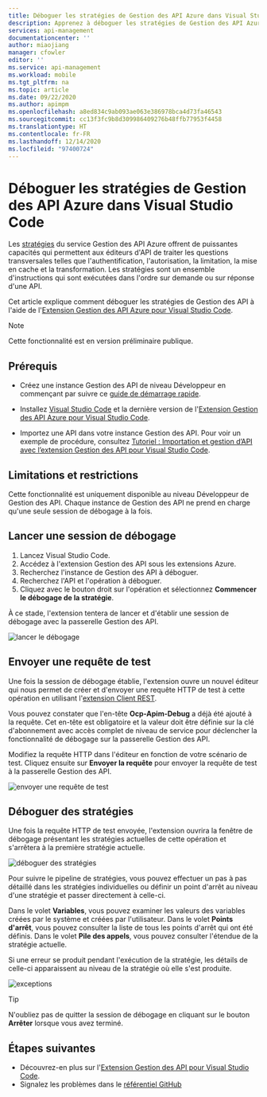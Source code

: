 ```yaml
---
title: Déboguer les stratégies de Gestion des API Azure dans Visual Studio Code | Microsoft Docs
description: Apprenez à déboguer les stratégies de Gestion des API Azure à l'aide de l'extension Visual Studio Code de Gestion des API Azure
services: api-management
documentationcenter: ''
author: miaojiang
manager: cfowler
editor: ''
ms.service: api-management
ms.workload: mobile
ms.tgt_pltfrm: na
ms.topic: article
ms.date: 09/22/2020
ms.author: apimpm
ms.openlocfilehash: a8ed834c9ab093ae063e386978bca4d73fa46543
ms.sourcegitcommit: cc13f3fc9b8d309986409276b48ffb77953f4458
ms.translationtype: HT
ms.contentlocale: fr-FR
ms.lasthandoff: 12/14/2020
ms.locfileid: "97400724"
---
```

# <a name="debug-azure-api-management-policies-in-visual-studio-code"></a>Déboguer les stratégies de Gestion des API Azure dans Visual Studio Code

Les [stratégies](api-management-policies.md) du service Gestion des API Azure offrent de puissantes capacités qui permettent aux éditeurs d'API de traiter les questions transversales telles que l'authentification, l'autorisation, la limitation, la mise en cache et la transformation. Les stratégies sont un ensemble d'instructions qui sont exécutées dans l'ordre sur demande ou sur réponse d'une API. 

Cet article explique comment déboguer les stratégies de Gestion des API à l'aide de l'[Extension Gestion des API Azure pour Visual Studio Code](https://marketplace.visualstudio.com/items?itemName=ms-azuretools.vscode-apimanagement). 

> [!NOTE]
> Cette fonctionnalité est en version préliminaire publique.

## <a name="prerequisites"></a>Prérequis

* Créez une instance Gestion des API de niveau Développeur en commençant par suivre ce [guide de démarrage rapide](get-started-create-service-instance.md).

* Installez [Visual Studio Code](https://code.visualstudio.com/) et la dernière version de l'[Extension Gestion des API Azure pour Visual Studio Code](https://marketplace.visualstudio.com/items?itemName=ms-azuretools.vscode-apimanagement). 

* Importez une API dans votre instance Gestion des API. Pour voir un exemple de procédure, consultez [Tutoriel : Importation et gestion d’API avec l’extension Gestion des API pour Visual Studio Code](visual-studio-code-tutorial.md).

## <a name="restrictions-and-limitations"></a>Limitations et restrictions

Cette fonctionnalité est uniquement disponible au niveau Développeur de Gestion des API. Chaque instance de Gestion des API ne prend en charge qu'une seule session de débogage à la fois.

## <a name="initiate-a-debugging-session"></a>Lancer une session de débogage

1. Lancez Visual Studio Code.
2. Accédez à l'extension Gestion des API sous les extensions Azure.
3. Recherchez l'instance de Gestion des API à déboguer.
4. Recherchez l'API et l'opération à déboguer.
5. Cliquez avec le bouton droit sur l'opération et sélectionnez **Commencer le débogage de la stratégie**.

À ce stade, l'extension tentera de lancer et d'établir une session de débogage avec la passerelle Gestion des API.

![lancer le débogage](media/api-management-debug-policies/initiate-debugging-session.png)

## <a name="send-a-test-request"></a>Envoyer une requête de test
Une fois la session de débogage établie, l'extension ouvre un nouvel éditeur qui nous permet de créer et d'envoyer une requête HTTP de test à cette opération en utilisant l'[extension Client REST](https://marketplace.visualstudio.com/items?itemName=humao.rest-client).

Vous pouvez constater que l'en-tête **Ocp-Apim-Debug** a déjà été ajouté à la requête. Cet en-tête est obligatoire et la valeur doit être définie sur la clé d'abonnement avec accès complet de niveau de service pour déclencher la fonctionnalité de débogage sur la passerelle Gestion des API.

Modifiez la requête HTTP dans l'éditeur en fonction de votre scénario de test. Cliquez ensuite sur **Envoyer la requête** pour envoyer la requête de test à la passerelle Gestion des API.

![envoyer une requête de test](media/api-management-debug-policies/rest-client.png)

## <a name="debug-policies"></a>Déboguer des stratégies
Une fois la requête HTTP de test envoyée, l'extension ouvrira la fenêtre de débogage présentant les stratégies actuelles de cette opération et s'arrêtera à la première stratégie actuelle. 

![déboguer des stratégies](media/api-management-debug-policies/main-window.png)

Pour suivre le pipeline de stratégies, vous pouvez effectuer un pas à pas détaillé dans les stratégies individuelles ou définir un point d'arrêt au niveau d'une stratégie et passer directement à celle-ci. 

Dans le volet **Variables**, vous pouvez examiner les valeurs des variables créées par le système et créées par l'utilisateur. Dans le volet **Points d'arrêt**, vous pouvez consulter la liste de tous les points d'arrêt qui ont été définis. Dans le volet **Pile des appels**, vous pouvez consulter l'étendue de la stratégie actuelle. 

Si une erreur se produit pendant l'exécution de la stratégie, les détails de celle-ci apparaissent au niveau de la stratégie où elle s'est produite. 

![exceptions](media/api-management-debug-policies/exception.png)

> [!TIP]
> N'oubliez pas de quitter la session de débogage en cliquant sur le bouton **Arrêter** lorsque vous avez terminé.


## <a name="next-steps"></a>Étapes suivantes

+ Découvrez-en plus sur l'[Extension Gestion des API pour Visual Studio Code](https://marketplace.visualstudio.com/items?itemName=ms-azuretools.vscode-apimanagement). 
+ Signalez les problèmes dans le [référentiel GitHub](https://github.com/Microsoft/vscode-apimanagement)

